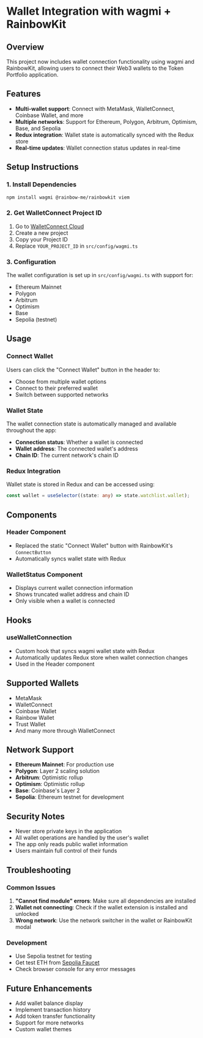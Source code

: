 # Wallet Integration with wagmi + RainbowKit

## Overview
This project now includes wallet connection functionality using wagmi and RainbowKit, allowing users to connect their Web3 wallets to the Token Portfolio application.

## Features
- **Multi-wallet support**: Connect with MetaMask, WalletConnect, Coinbase Wallet, and more
- **Multiple networks**: Support for Ethereum, Polygon, Arbitrum, Optimism, Base, and Sepolia
- **Redux integration**: Wallet state is automatically synced with the Redux store
- **Real-time updates**: Wallet connection status updates in real-time

## Setup Instructions

### 1. Install Dependencies
```bash
npm install wagmi @rainbow-me/rainbowkit viem
```

### 2. Get WalletConnect Project ID
1. Go to [WalletConnect Cloud](https://cloud.walletconnect.com)
2. Create a new project
3. Copy your Project ID
4. Replace `YOUR_PROJECT_ID` in `src/config/wagmi.ts`

### 3. Configuration
The wallet configuration is set up in `src/config/wagmi.ts` with support for:
- Ethereum Mainnet
- Polygon
- Arbitrum
- Optimism
- Base
- Sepolia (testnet)

## Usage

### Connect Wallet
Users can click the "Connect Wallet" button in the header to:
- Choose from multiple wallet options
- Connect to their preferred wallet
- Switch between supported networks

### Wallet State
The wallet connection state is automatically managed and available throughout the app:
- **Connection status**: Whether a wallet is connected
- **Wallet address**: The connected wallet's address
- **Chain ID**: The current network's chain ID

### Redux Integration
Wallet state is stored in Redux and can be accessed using:
```typescript
const wallet = useSelector((state: any) => state.watchlist.wallet);
```

## Components

### Header Component
- Replaced the static "Connect Wallet" button with RainbowKit's `ConnectButton`
- Automatically syncs wallet state with Redux

### WalletStatus Component
- Displays current wallet connection information
- Shows truncated wallet address and chain ID
- Only visible when a wallet is connected

## Hooks

### useWalletConnection
- Custom hook that syncs wagmi wallet state with Redux
- Automatically updates Redux store when wallet connection changes
- Used in the Header component

## Supported Wallets
- MetaMask
- WalletConnect
- Coinbase Wallet
- Rainbow Wallet
- Trust Wallet
- And many more through WalletConnect

## Network Support
- **Ethereum Mainnet**: For production use
- **Polygon**: Layer 2 scaling solution
- **Arbitrum**: Optimistic rollup
- **Optimism**: Optimistic rollup
- **Base**: Coinbase's Layer 2
- **Sepolia**: Ethereum testnet for development

## Security Notes
- Never store private keys in the application
- All wallet operations are handled by the user's wallet
- The app only reads public wallet information
- Users maintain full control of their funds

## Troubleshooting

### Common Issues
1. **"Cannot find module" errors**: Make sure all dependencies are installed
2. **Wallet not connecting**: Check if the wallet extension is installed and unlocked
3. **Wrong network**: Use the network switcher in the wallet or RainbowKit modal

### Development
- Use Sepolia testnet for testing
- Get test ETH from [Sepolia Faucet](https://sepoliafaucet.com)
- Check browser console for any error messages

## Future Enhancements
- Add wallet balance display
- Implement transaction history
- Add token transfer functionality
- Support for more networks
- Custom wallet themes
